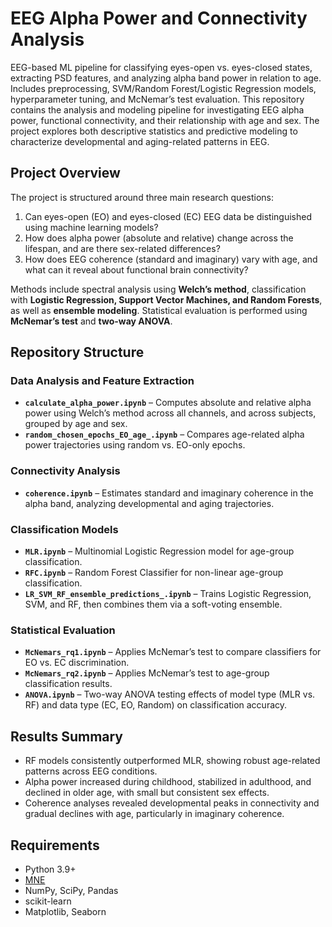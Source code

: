 # EEG Alpha Power and Connectivity Analysis
EEG-based ML pipeline for classifying eyes-open vs. eyes-closed states, extracting PSD features, and analyzing alpha band power in relation to age. Includes preprocessing, SVM/Random Forest/Logistic Regression models, hyperparameter tuning, and McNemar’s test evaluation. This repository contains the analysis and modeling pipeline for investigating EEG alpha power, functional connectivity, and their relationship with age and sex. The project explores both descriptive statistics and predictive modeling to characterize developmental and aging-related patterns in EEG.

## Project Overview
The project is structured around three main research questions:

1. Can eyes-open (EO) and eyes-closed (EC) EEG data be distinguished using machine learning models?  
2. How does alpha power (absolute and relative) change across the lifespan, and are there sex-related differences?  
3. How does EEG coherence (standard and imaginary) vary with age, and what can it reveal about functional brain connectivity?  

Methods include spectral analysis using **Welch’s method**, classification with **Logistic Regression, Support Vector Machines, and Random Forests**, as well as **ensemble modeling**. Statistical evaluation is performed using **McNemar’s test** and **two-way ANOVA**.

## Repository Structure

### Data Analysis and Feature Extraction
- **`calculate_alpha_power.ipynb`** – Computes absolute and relative alpha power using Welch’s method across all channels, and across subjects, grouped by age and sex.  
- **`random_chosen_epochs_EO_age_.ipynb`** – Compares age-related alpha power trajectories using random vs. EO-only epochs.

### Connectivity Analysis
- **`coherence.ipynb`** – Estimates standard and imaginary coherence in the alpha band, analyzing developmental and aging trajectories.  

### Classification Models
- **`MLR.ipynb`** – Multinomial Logistic Regression model for age-group classification.  
- **`RFC.ipynb`** – Random Forest Classifier for non-linear age-group classification.  
- **`LR_SVM_RF_ensemble_predictions_.ipynb`** – Trains Logistic Regression, SVM, and RF, then combines them via a soft-voting ensemble.  

### Statistical Evaluation
- **`McNemars_rq1.ipynb`** – Applies McNemar’s test to compare classifiers for EO vs. EC discrimination.  
- **`McNemars_rq2.ipynb`** – Applies McNemar’s test to age-group classification results.  
- **`ANOVA.ipynb`** – Two-way ANOVA testing effects of model type (MLR vs. RF) and data type (EC, EO, Random) on classification accuracy.

## Results Summary
- RF models consistently outperformed MLR, showing robust age-related patterns across EEG conditions.
- Alpha power increased during childhood, stabilized in adulthood, and declined in older age, with small but consistent sex effects.
- Coherence analyses revealed developmental peaks in connectivity and gradual declines with age, particularly in imaginary coherence.

## Requirements

- Python 3.9+  
- [MNE](https://mne.tools/stable/index.html)  
- NumPy, SciPy, Pandas  
- scikit-learn  
- Matplotlib, Seaborn
